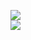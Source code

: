 [![](https://img.shields.io/badge/Made%20With-Github%20Spray-lightgrey.svg?style=for-the-badge&logo=github)](https://github.com/Annihil/github-spray#4051)  
[![](https://i.imgur.com/2DrTn0Z.gif)](https://github.com/Annihil/github-spray)